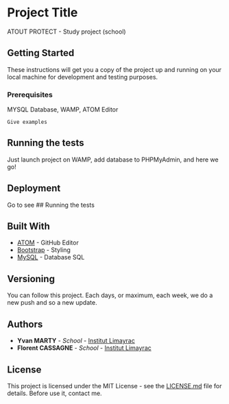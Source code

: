 # Project Title

ATOUT PROTECT - Study project (school)

## Getting Started

These instructions will get you a copy of the project up and running on your local machine for development and testing purposes. 

### Prerequisites

MYSQL Database, WAMP, ATOM Editor

```
Give examples
```
## Running the tests

Just launch project on WAMP, add database to PHPMyAdmin, and here we go!

## Deployment

Go to see ## Running the tests

## Built With

* [ATOM](http://atom.io/) - GitHub Editor
* [Bootstrap](http://getbootstrap.com/) - Styling
* [MySQL](https://www.mysql.com/) - Database SQL

## Versioning

You can follow this project. Each days, or maximum, each week, we do a new push and so a new update.

## Authors

* **Yvan MARTY** - *School* - [Institut Limayrac](http://limayrac.fr/)
* **Florent CASSAGNE** - *School* - [Institut Limayrac](http://limayrac.fr/)

## License

This project is licensed under the MIT License - see the [LICENSE.md](LICENSE.md) file for details. Before use it, contact me.
